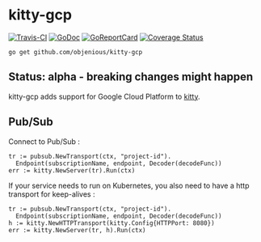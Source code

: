# kitty-gcp

[![Travis-CI](https://travis-ci.org/objenious/kitty-gcp.svg?branch=master)](https://travis-ci.org/objenious/kitty-gcp)  [![GoDoc](https://godoc.org/github.com/objenious/kitty-gcp/pubsub?status.svg)](http://godoc.org/github.com/objenious/kitty-gcp/pubsub)
[![GoReportCard](https://goreportcard.com/badge/github.com/objenious/kitty-gcp)](https://goreportcard.com/report/github.com/objenious/kitty-gcp)
[![Coverage Status](https://coveralls.io/repos/github/objenious/kitty-gcp/badge.svg?branch=master)](https://coveralls.io/github/objenious/kitty-gcp?branch=master)

`go get github.com/objenious/kitty-gcp`

## Status: alpha - breaking changes might happen

kitty-gcp adds support for Google Cloud Platform to [kitty](https://github.com/objenious/kitty).

## Pub/Sub

Connect to Pub/Sub :
```
tr := pubsub.NewTransport(ctx, "project-id").
  Endpoint(subscriptionName, endpoint, Decoder(decodeFunc))
err := kitty.NewServer(tr).Run(ctx)
```

If your service needs to run on Kubernetes, you also need to have a http transport for keep-alives :
```
tr := pubsub.NewTransport(ctx, "project-id").
  Endpoint(subscriptionName, endpoint, Decoder(decodeFunc))
h := kitty.NewHTTPTransport(kitty.Config{HTTPPort: 8080})
err := kitty.NewServer(tr, h).Run(ctx)
```

